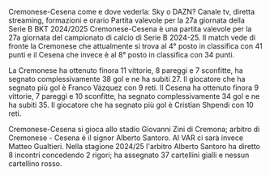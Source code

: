 Cremonese-Cesena come e dove vederla: Sky o DAZN? Canale tv, diretta streaming, formazioni e orario
Partita valevole per la 27a giornata della Serie B BKT 2024/2025
Cremonese-Cesena è una partita valevole per la 27a giornata del campionato di calcio di Serie B 2024-25. Il match vede di fronte la Cremonese che attualmente si trova al 4° posto in classifica con 41 punti e il Cesena che invece è al 8° posto in classifica con 34 punti.

La Cremonese ha ottenuto finora 11 vittorie, 8 pareggi e 7 sconfitte, ha segnato complessivamente 38 gol e ne ha subiti 27. Il giocatore che ha segnato più gol è Franco Vázquez con 9 reti.
Il Cesena ha ottenuto finora 9 vittorie, 7 pareggi e 10 sconfitte, ha segnato complessivamente 34 gol e ne ha subiti 35. Il giocatore che ha segnato più gol è Cristian Shpendi con 10 reti.

Cremonese-Cesena si gioca allo stadio Giovanni Zini di Cremona; arbitro di Cremonese - Cesena è il signor Alberto Santoro. Al VAR ci sarà invece Matteo Gualtieri. Nella stagione 2024/25 l'arbitro Alberto Santoro ha diretto 8 incontri concedendo 2 rigori; ha assegnato 37 cartellini gialli e nessun cartellino rosso.
